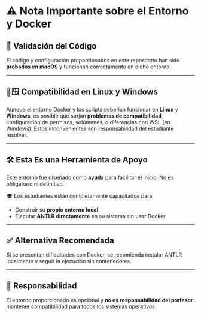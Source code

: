 # ⚠️ Nota Importante sobre el Entorno y Docker

## 🧪 Validación del Código

El código y configuración proporcionados en este repositorio han sido **probados en macOS** y funcionan correctamente en dicho entorno.

---

## 🐧🪟 Compatibilidad en Linux y Windows

Aunque el entorno Docker y los scripts deberían funcionar en **Linux** y **Windows**, es posible que surjan **problemas de compatibilidad**, configuración de permisos, volúmenes, o diferencias con WSL (en Windows).
Estos inconvenientes son responsabilidad del estudiante resolver.

---

## 🛠️ Esta Es una Herramienta de Apoyo

Este entorno fue diseñado como **ayuda** para facilitar el inicio. No es obligatorio ni definitivo.

🎓 Los estudiantes están completamente capacitados para:

- Construir su **propio entorno local**
- Ejecutar **ANTLR directamente** en su sistema sin usar Docker

---

## ✅ Alternativa Recomendada

Si se presentan dificultades con Docker, se recomienda instalar ANTLR localmente y seguir la ejecución sin contenedores.

---

## 🤝 Responsabilidad

El entorno proporcionado es opcional y **no es responsabilidad del profesor** mantener compatibilidad para todos los sistemas operativos.